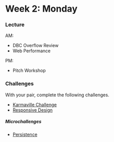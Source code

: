 # Week 2: Monday

### Lecture

AM:
- DBC Overflow Review
- Web Performance

PM:
- Pitch Workshop

### Challenges

With your pair, complete the following challenges.

- [Karmaville Challenge](../../../../karmaville-challenge)
- [Responsive Design](../../../microchallenges/responsive-design.md)

##### Microchallenges

- [Persistence](../microchallenges/persistence.md)
